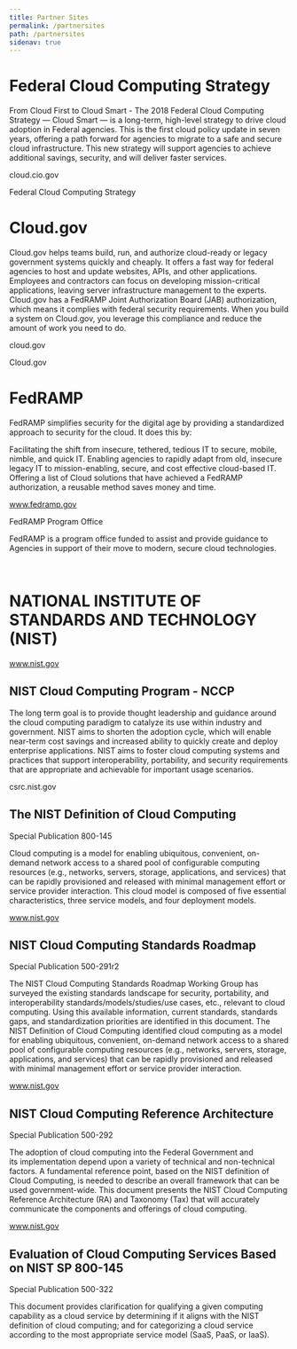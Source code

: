 ```yaml
---
title: Partner Sites
permalink: /partnersites
path: /partnersites
sidenav: true
---
```


# Federal Cloud Computing Strategy


From Cloud First to Cloud Smart - The 2018 Federal Cloud Computing Strategy — Cloud Smart — is a long-term, high-level strategy to drive cloud adoption in Federal agencies. This is the first cloud policy update in seven years, offering a path forward for agencies to migrate to a safe and secure cloud infrastructure. This new strategy will support agencies to achieve additional savings, security, and will deliver faster services. 





cloud.cio.gov

Federal Cloud Computing Strategy



# Cloud.gov



Cloud.gov helps teams build, run, and authorize cloud-ready or legacy government systems quickly and cheaply. It offers a fast way for federal agencies to host and update websites, APIs, and other applications. Employees and contractors can focus on developing mission-critical applications, leaving server infrastructure management to the experts. Cloud.gov has a FedRAMP Joint Authorization Board (JAB) authorization, which means it complies with federal security requirements. When you build a system on Cloud.gov, you leverage this compliance and reduce the amount of work you need to do. 







cloud.gov

Cloud.gov



# FedRAMP



FedRAMP simplifies security for the digital age by providing a standardized approach to security for the cloud. It does this by:

Facilitating the shift from insecure, tethered, tedious IT to secure, mobile, nimble, and quick IT.
Enabling agencies to rapidly adapt from old, insecure legacy IT to mission-enabling, secure, and cost effective cloud-based IT.
Offering a list of Cloud solutions that have achieved a FedRAMP authorization, a reusable method saves money and time.


www.fedramp.gov

FedRAMP Program Office

FedRAMP is a program office funded to assist and provide guidance to Agencies in support of their move to modern, secure cloud technologies.

 

# NATIONAL INSTITUTE OF STANDARDS AND TECHNOLOGY (NIST)





www.nist.gov

## NIST Cloud Computing Program - NCCP

The long term goal is to provide thought leadership and guidance around the cloud computing paradigm to catalyze its use within industry and government. NIST aims to shorten the adoption cycle, which will enable near-term cost savings and increased ability to quickly create and deploy enterprise applications. NIST aims to foster cloud computing systems and practices that support interoperability, portability, and security requirements that are appropriate and achievable for important usage scenarios.



csrc.nist.gov

## The NIST Definition of Cloud Computing
Special Publication 800-145

Cloud computing is a model for enabling ubiquitous, convenient, on-demand network access to a shared pool of configurable computing resources (e.g., networks, servers, storage, applications, and services) that can be rapidly provisioned and released with minimal management effort or service provider interaction. This cloud model is composed of five essential characteristics, three service models, and four deployment models.



www.nist.gov

## NIST Cloud Computing Standards Roadmap
Special Publication 500-291r2

The NIST Cloud Computing Standards Roadmap Working Group has surveyed the existing standards landscape for security, portability, and interoperability standards/models/studies/use cases, etc., relevant to cloud computing. Using this available information, current standards, standards gaps, and standardization priorities are identified in this document. The NIST Definition of Cloud Computing identified cloud computing as a model for enabling ubiquitous, convenient, on-demand network access to a shared pool of configurable computing resources (e.g., networks, servers, storage, applications, and services) that can be rapidly provisioned and released with minimal management effort or service provider interaction.



www.nist.gov

## NIST Cloud Computing Reference Architecture
Special Publication 500-292

The adoption of cloud computing into the Federal Government and its implementation depend upon a variety of technical and non-technical factors. A fundamental reference point, based on the NIST definition of Cloud Computing, is needed to describe an overall framework that can be used government-wide. This document presents the NIST Cloud Computing Reference Architecture (RA) and Taxonomy (Tax) that will accurately communicate the components and offerings of cloud computing.



www.nist.gov

## Evaluation of Cloud Computing Services Based on NIST SP 800-145
Special Publication 500-322

This document provides clarification for qualifying a given computing capability as a cloud service by determining if it aligns with the NIST definition of cloud computing; and for categorizing a cloud service according to the most appropriate service model (SaaS, PaaS, or IaaS).